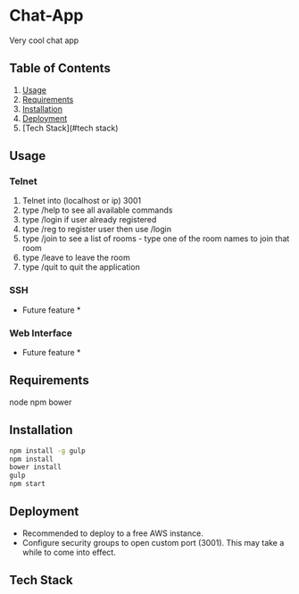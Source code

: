 # Chat-App

Very cool chat app

## Table of Contents

1. [Usage](#usage)
1. [Requirements](#requirements)
1. [Installation](#installation)
1. [Deployment](#deployment)
1. [Tech Stack](#tech stack)


## Usage

### Telnet ###
1. Telnet into (localhost or ip) 3001
1. type /help to see all available commands
1. type /login if user already registered
1. type /reg to register user then use /login
1. type /join to see a list of rooms - type one of the room names to join that room
1. type /leave to leave the room
1. type /quit to quit the application

### SSH ###
* Future feature *

### Web Interface ###
* Future feature *


## Requirements
node
npm 
bower


## Installation

```sh
npm install -g gulp
npm install
bower install
gulp
npm start
```


## Deployment
- Recommended to deploy to a free AWS instance.
- Configure security groups to open custom port (3001). This may take a while to come into effect.

## Tech Stack
